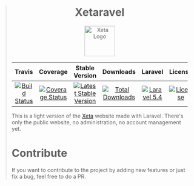 > <h1 align="center">Xetaravel</h1>
> <p align="center">
>   <img src="https://cloud.githubusercontent.com/assets/8210023/25557958/0e505c62-2d1d-11e7-8d19-86b569ee9874.png" alt="Xeta Logo" height="80"/>
> </p>
>
> |Travis|Coverage|Stable Version|Downloads|Laravel|License|
> |:------:|:-------:|:------:|:-------:|:------:|:-------:|
> |[![Build Status](https://img.shields.io/travis/XetaIO/Xaravel.svg?style=flat-square)](https://travis-ci.org/XetaIO/Xaravel)|[![Coverage Status](https://img.shields.io/coveralls/XetaIO/Xaravel/master.svg?style=flat-square)](https://coveralls.io/r/XetaIO/Xaravel)|[![Latest Stable Version](https://img.shields.io/packagist/v/XetaIO/Xaravel.svg?style=flat-square)](https://packagist.org/packages/xetaio/xaravel)|[![Total Downloads](https://img.shields.io/packagist/dt/xetaio/xaravel.svg?style=flat-square)](https://packagist.org/packages/xetaio/xaravel)|[![Laravel 5.4](https://img.shields.io/badge/Laravel-5.4-f4645f.svg?style=flat-square)](http://cakephp.org)|[![License](https://img.shields.io/badge/license-MIT-brightgreen.svg?style=flat-square)](https://packagist.org/packages/xety/xeta)|
>
> This is a light version of the [Xeta](https://github.com/XetaIO/Xeta) website made with Laravel. There's only the public website, no administration, no account management yet.
>
> # Contribute
> If you want to contribute to the project by adding new features or just fix a bug, feel free to do a PR.